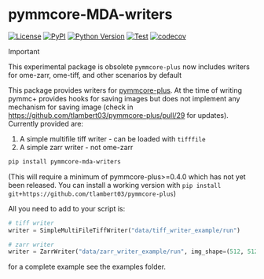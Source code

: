 # pymmcore-MDA-writers

[![License](https://img.shields.io/pypi/l/pymmcore-MDA-writers.svg?color=green)](https://github.com/ianhi/pymmcore-MDA-writers/raw/main/LICENSE)
[![PyPI](https://img.shields.io/pypi/v/pymmcore-MDA-writers.svg?color=green)](https://pypi.org/project/pymmcore-MDA-writers)
[![Python Version](https://img.shields.io/pypi/pyversions/pymmcore-MDA-writers.svg?color=green)](https://python.org)
[![Test](https://github.com/ianhi/pymmcore-MDA-writers/actions/workflows/ci.yml/badge.svg)](https://github.com/ianhi/mpl-interactions/actions/)
[![codecov](https://codecov.io/gh/ianhi/pymmcore-MDA-writers/branch/main/graph/badge.svg)](https://codecov.io/gh/ianhi/pymmcore-MDA-writers)


> [!IMPORTANT]  
> This experimental package is obsolete
> `pymmcore-plus` now includes writers for ome-zarr, ome-tiff, and other scenarios by default


This package provides writers for [pymmcore-plus](https://pymmcore-plus.readthedocs.io). At the time of writing pymmc+ provides hooks for saving images but does not implement
any mechanism for saving image (check in https://github.com/tlambert03/pymmcore-plus/pull/29 for updates). Currently provided are:

1. A simple multifile tiff writer - can be loaded with `tifffile`
2. A simple zarr writer - not ome-zarr

```bash
pip install pymmcore-mda-writers
```

(This will require a minimum of pymmcore-plus>=0.4.0 which has not yet been released. You can install a working version with `pip install git+https://github.com/tlambert03/pymmcore-plus`)


All you need to add to your script is:
```python
# tiff writer
writer = SimpleMultiFileTiffWriter("data/tiff_writer_example/run")

# zarr writer
writer = ZarrWriter("data/zarr_writer_example/run", img_shape=(512, 512), dtype=np.uint16)
```

for a complete example see the examples folder.
